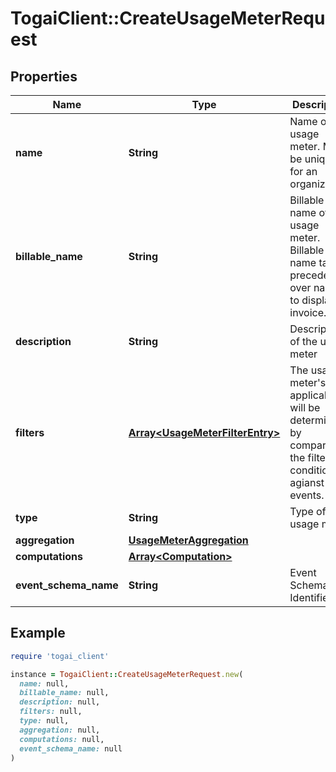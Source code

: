 # TogaiClient::CreateUsageMeterRequest

## Properties

| Name | Type | Description | Notes |
| ---- | ---- | ----------- | ----- |
| **name** | **String** | Name of the usage meter. Must be unique for an organization. |  |
| **billable_name** | **String** | Billable name of usage meter. Billable name takes precedence over name to display in invoice. | [optional] |
| **description** | **String** | Description of the usage meter | [optional] |
| **filters** | [**Array&lt;UsageMeterFilterEntry&gt;**](UsageMeterFilterEntry.md) | The usage meter&#39;s applicability will be determined by comparing the filter condition agianst the events. | [optional] |
| **type** | **String** | Type of usage meter |  |
| **aggregation** | [**UsageMeterAggregation**](UsageMeterAggregation.md) |  |  |
| **computations** | [**Array&lt;Computation&gt;**](Computation.md) |  | [optional] |
| **event_schema_name** | **String** | Event Schema Identifier | [optional] |

## Example

```ruby
require 'togai_client'

instance = TogaiClient::CreateUsageMeterRequest.new(
  name: null,
  billable_name: null,
  description: null,
  filters: null,
  type: null,
  aggregation: null,
  computations: null,
  event_schema_name: null
)
```

